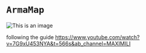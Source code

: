 # `ArmaMap`
![This is an image](https://img.shields.io/badge/version-0.3-lightblue) 

following the guide https://www.youtube.com/watch?v=7G9xU453NYA&t=566s&ab_channel=MAXIMILI
